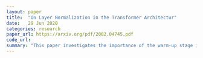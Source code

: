 ```yaml
---
layout: paper
title:  "On Layer Normalization in the Transformer Architectur"
date:   29 Jun 2020
categories: research
paper_url: https://arxiv.org/pdf/2002.04745.pdf
code_url: 
summary: "This paper investigates the importance of the warm-up stage in training transformers, and the impact of layer normalization placement. Using mean field theory, the authors demonstrate that the original Post-LN Transformer's design results in large initial gradients, necessitating a warm-up stage for stability. Conversely, placing layer normalization inside residual blocks, as seen in Pre-LN Transformers, stabilizes initial gradients, allowing the elimination of the warm-up stage. Experiments reveal that Pre-LN Transformers achieve comparable performance to traditional models with less training time and fewer hyper-parameters across various applications."
---
```


